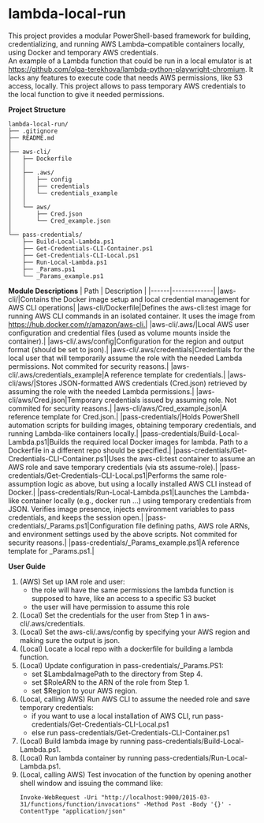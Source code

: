 # lambda-local-run
This project provides a modular PowerShell-based framework for building, credentializing, and running AWS Lambda–compatible containers locally, using Docker and temporary AWS credentials.  
An example of a Lambda function that could be run in a local emulator is at https://github.com/olga-terekhova/lambda-python-playwright-chromium. It lacks any features to execute code that needs AWS permissions, like S3 access, locally. This project allows to pass temporary AWS credentials to the local function to give it needed permissions.  

**Project Structure**  

```
lambda-local-run/
├── .gitignore
├── README.md
│
├── aws-cli/
│   ├── Dockerfile
│   │
│   ├── .aws/
│   │   ├── config
│   │   ├── credentials
│   │   └── credentials_example
│   │
│   └── aws/
│       ├── Cred.json
│       └── Cred_example.json
│
└── pass-credentials/
    ├── Build-Local-Lambda.ps1
    ├── Get-Credentials-CLI-Container.ps1
    ├── Get-Credentials-CLI-Local.ps1
    ├── Run-Local-Lambda.ps1
    ├── _Params.ps1
    └── _Params_example.ps1
```

**Module Descriptions**
| Path | Description |
|------|-------------|
|aws-cli/|Contains the Docker image setup and local credential management for AWS CLI operations|
|aws-cli/Dockerfile|Defines the aws-cli:test image for running AWS CLI commands in an isolated container. It uses the image from https://hub.docker.com/r/amazon/aws-cli.|
|aws-cli/.aws/|Local AWS user configuration and credential files (used as volume mounts inside the container).|
|aws-cli/.aws/config|Configuration for the region and output format (should be set to json).|
|aws-cli/.aws/credentials|Credentials for the local user that will temporarily assume the role with the needed Lambda permissions. Not commited for security reasons.|
|aws-cli/.aws/credentials_example|A reference template for credentials.|
|aws-cli/aws/|Stores JSON-formatted AWS credentials (Cred.json) retrieved by assuming the role with the needed Lambda permissions.|
|aws-cli/aws/Cred.json|Temporary credentials issued by assuming role. Not commited for security reasons.|
|aws-cli/aws/Cred_example.json|A reference template for  Cred.json.|
|pass-credentials/|Holds PowerShell automation scripts for building images, obtaining temporary credentials, and running Lambda-like containers locally.|
|pass-credentials/Build-Local-Lambda.ps1|Builds the required local Docker images for lambda. Path to a Dockerfile in a different repo should be specified.|
|pass-credentials/Get-Credentials-CLI-Container.ps1|Uses the aws-cli:test container to assume an AWS role and save temporary credentials (via sts assume-role).|
|pass-credentials/Get-Credentials-CLI-Local.ps1|Performs the same role-assumption logic as above, but using a locally installed AWS CLI instead of Docker.|
|pass-credentials/Run-Local-Lambda.ps1|Launches the Lambda-like container locally (e.g., docker run ...) using temporary credentials from JSON. Verifies image presence, injects environment variables to pass credentials, and keeps the session open.|
|pass-credentials/_Params.ps1|Configuration file defining paths, AWS role ARNs, and environment settings used by the above scripts. Not commited for security reasons.|
|pass-credentials/_Params_example.ps1|A reference template for _Params.ps1.|
	

**User Guide**
1. (AWS) Set up IAM role and user:
   - the role will have the same permissions the lambda function is supposed to have, like an access to a specific S3 bucket
   - the user will have permission to assume this role
2. (Local) Set the credentials for the user from Step 1 in aws-cli/.aws/credentials.
3. (Local) Set the aws-cli/.aws/config by specifying your AWS region and making sure the output is json.
4. (Local) Locate a local repo with a dockerfile for building a lambda function.
5. (Local) Update configuration in pass-credentials/_Params.PS1:
   - set $LambdaImagePath to the directory from Step 4.
   - set $RoleARN to the ARN of the role from Step 1. 
   - set $Region to your AWS region.
5. (Local, calling AWS) Run AWS CLI to assume the needed role and save temporary credentials:
   - if you want to use a local installation of AWS CLI, run pass-credentials/Get-Credentials-CLI-Local.ps1
   - else run pass-credentials/Get-Credentials-CLI-Container.ps1
6. (Local) Build lambda image by running pass-credentials/Build-Local-Lambda.ps1.
7. (Local) Run lambda container by running pass-credentials/Run-Local-Lambda.ps1.
8. (Local, calling AWS) Test invocation of the function by opening another shell window and issuing the command like:
   ```
   Invoke-WebRequest -Uri "http://localhost:9000/2015-03-31/functions/function/invocations" -Method Post -Body '{}' -ContentType "application/json"
   ```
   
	
	
